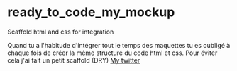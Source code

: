 # ready_to_code_my_mockup
Scaffold html and css for integration

Quand tu a l'habitude d'intégrer tout le temps des maquettes tu es oubligé à chaque fois de créer la même structure du code html et css.
Pour éviter cela j'ai fait un petit scaffold (DRY)
[My twitter]('http://twitter.com/derkhadim')
